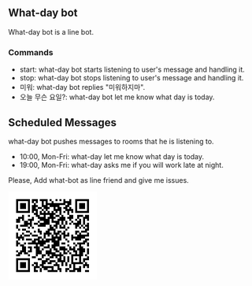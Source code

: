 ## What-day bot
What-day bot is a line bot.

### Commands
- start: what-day bot starts listening to user's message and handling it.
- stop: what-day bot stops listening to user's message and handling it.
- 미워: what-day bot replies "미워하지마".
- 오늘 무슨 요일?: what-day bot let me know what day is today.

## Scheduled Messages
what-day bot pushes messages to rooms that he is listening to.
- 10:00, Mon-Fri: what-day let me know what day is today. 
- 19:00, Mon-Fri: what-day asks me if you will work late at night.

Please, Add what-bot as line friend and give me issues.

![QR](https://github.com/babjo/what-day-bot/blob/master/_assets/QR.png)